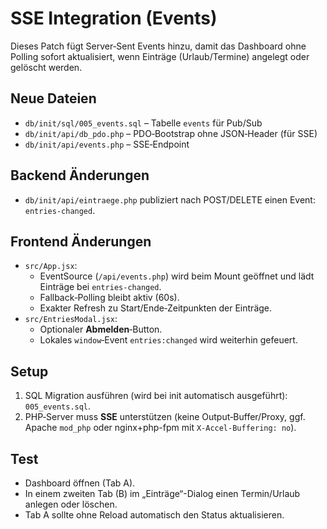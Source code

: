 # SSE Integration (Events)

Dieses Patch fügt Server‑Sent Events hinzu, damit das Dashboard ohne Polling sofort aktualisiert,
wenn Einträge (Urlaub/Termine) angelegt oder gelöscht werden.

## Neue Dateien
- `db/init/sql/005_events.sql` – Tabelle `events` für Pub/Sub
- `db/init/api/db_pdo.php` – PDO‑Bootstrap ohne JSON‑Header (für SSE)
- `db/init/api/events.php` – SSE‑Endpoint

## Backend Änderungen
- `db/init/api/eintraege.php` publiziert nach POST/DELETE einen Event: `entries-changed`.

## Frontend Änderungen
- `src/App.jsx`:
  - EventSource (`/api/events.php`) wird beim Mount geöffnet und lädt Einträge bei `entries-changed`.
  - Fallback‑Polling bleibt aktiv (60s).
  - Exakter Refresh zu Start/Ende‑Zeitpunkten der Einträge.
- `src/EntriesModal.jsx`:
  - Optionaler **Abmelden**‑Button.
  - Lokales `window`‑Event `entries:changed` wird weiterhin gefeuert.

## Setup
1. SQL Migration ausführen (wird bei init automatisch ausgeführt): `005_events.sql`.
2. PHP‑Server muss **SSE** unterstützen (keine Output‑Buffer/Proxy, ggf. Apache `mod_php` oder nginx+php-fpm mit `X-Accel-Buffering: no`).

## Test
- Dashboard öffnen (Tab A).
- In einem zweiten Tab (B) im „Einträge“-Dialog einen Termin/Urlaub anlegen oder löschen.
- Tab A sollte ohne Reload automatisch den Status aktualisieren.

